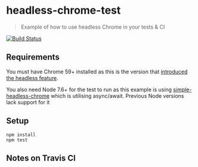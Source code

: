 # headless-chrome-test

> Example of how to use headless Chrome in your tests & CI

[![Build Status](https://travis-ci.org/gr2m/headless-chrome-test.svg?branch=master)](https://travis-ci.org/gr2m/headless-chrome-test)

## Requirements

You must have Chrome 59+ installed as this is the version that [introduced the
headless feature](https://developers.google.com/web/updates/2017/04/headless-chrome).

You also need Node 7.6+ for the test to run as this example is using
[simple-headless-chrome](https://www.npmjs.com/package/simple-headless-chrome)
which is utilising async/await. Previous Node versions lack support for it

## Setup

```
npm install
npm test
```

## Notes on Travis CI
